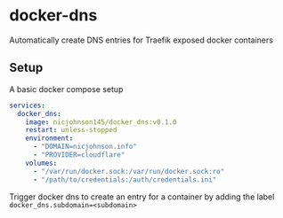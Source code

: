 # docker-dns

Automatically create DNS entries for Traefik exposed docker containers

## Setup

A basic docker compose setup

```yaml
services:
  docker_dns:
    image: nicjohnson145/docker_dns:v0.1.0
    restart: unless-stopped
    environment:
      - "DOMAIN=nicjohnson.info"
      - "PROVIDER=cloudflare"
    volumes:
      - "/var/run/docker.sock:/var/run/docker.sock:ro"
      - "/path/to/credentials:/auth/credentials.ini"
```

Trigger docker dns to create an entry for a container by adding the label
`docker_dns.subdomain=<subdomain>`